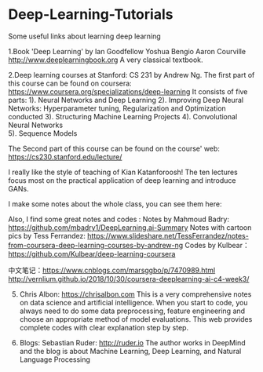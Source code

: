 # Deep-Learning-Tutorials
Some useful links about learning deep learning



1.Book 'Deep Learning' by Ian Goodfellow Yoshua Bengio Aaron Courville
  http://www.deeplearningbook.org 
  A very classical textbook. 

2.Deep learning courses at Stanford:
  CS 231 by Andrew Ng. 
  The first part of this course can be found on coursera: https://www.coursera.org/specializations/deep-learning
  It consists of five parts: 
      1). Neural Networks and Deep Learning 
      2). Improving Deep Neural Networks: Hyperparameter tuning, Regularization and  Optimization conducted
      3). Structuring Machine Learning Projects
      4). Convolutional Neural Networks  
      5). Sequence Models

  The Second part of this course can be found on the course' web:
  https://cs230.stanford.edu/lecture/
  
  I really like the style of teaching of Kian Katanforoosh! The ten lectures focus most on the practical application of deep learning and introduce GANs.
  
   I make some notes about the whole class, you can see them here: 
   
   Also, I find some great notes and codes :
      Notes by Mahmoud Badry: https://github.com/mbadry1/DeepLearning.ai-Summary
      Notes with cartoon pics by Tess Ferrandez: https://www.slideshare.net/TessFerrandez/notes-from-coursera-deep-learning-courses-by-andrew-ng
      Codes by Kulbear： https://github.com/Kulbear/deep-learning-coursera
      
   中文笔记：https://www.cnblogs.com/marsggbo/p/7470989.html
            http://vernlium.github.io/2018/10/30/coursera-deeplearning-ai-c4-week3/

5. Chris Albon: https://chrisalbon.com 
   This is a very comprehensive notes on data science and artificial intelligence. When you start to code, you always need to     do some data preprocessing, feature engineering and choose an appropriate method of model evaluations. This web provides complete codes with clear explanation step by step. 
   
   
6. Blogs: Sebastian Ruder:  http://ruder.io The author works in DeepMind and the blog is about Machine Learning, Deep Learning, and Natural Language Processing
